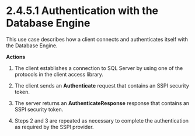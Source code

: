 <html dir="LTR" xmlns:mshelp="http://msdn.microsoft.com/mshelp" xmlns:ddue="http://ddue.schemas.microsoft.com/authoring/2003/5" xmlns:xlink="http://www.w3.org/1999/xlink" xmlns:tool="http://www.microsoft.com/tooltip">
    <head>
        <meta http-equiv="Content-Type" content="text/html; CHARSET=utf-8"></meta>
        <meta name="save" content="history"></meta>
        <title>2.4.5.1 Authentication with the Database Engine</title>
        <xml>
            <mshelp:toctitle title="2.4.5.1 Authentication with the Database Engine"></mshelp:toctitle>
            <mshelp:rltitle title="[MS-SSSO]: Authentication with the Database Engine"></mshelp:rltitle>
            <mshelp:keyword index="A" term="6eb93f04-d5f0-4848-863e-ca63bb5edb4e"></mshelp:keyword>
            <mshelp:attr name="DCSext.ContentType" value="open specification"></mshelp:attr>
            <mshelp:attr name="AssetID" value="6eb93f04-d5f0-4848-863e-ca63bb5edb4e"></mshelp:attr>
            <mshelp:attr name="TopicType" value="kbRef"></mshelp:attr>
            <mshelp:attr name="DCSext.Title" value="[MS-SSSO]: Authentication with the Database Engine" />
        </xml>
    </head>
    <body>
        <div id="header">
            <h1 class="heading">2.4.5.1 Authentication with the Database Engine</h1>
        </div>
        <div id="mainSection">
            <div id="mainBody">
                <div id="allHistory" class="saveHistory"></div>
                <div id="sectionSection0" class="section" name="collapseableSection">
                    

<p>This use case describes how a client connects and
authenticates itself with the Database Engine.</p>

<p><b>Actions</b></p>

<ol><li><p><span>    </span>The client
establishes a connection to SQL Server by using one of the protocols in the
client access library.</p>

</li><li><p><span>    </span>The client sends
an <b>Authenticate</b> request that contains an SSPI security token.</p>

</li><li><p><span>    </span>The server
returns an <b>AuthenticateResponse</b> response that contains an SSPI security
token.</p>

</li><li><p><span>    </span>Steps 2 and 3
are repeated as necessary to complete the authentication as required by the
SSPI provider.</p>

</li></ol>
                </div>
            </div>
        </div>
    </body>
</html>